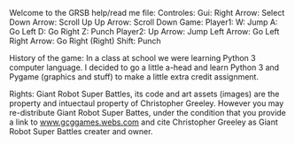 Welcome to the GRSB help/read me file:
	Controles:
		Gui:
			Right Arrow: Select
			Down Arrow: Scroll Up
			Up Arrow: Scroll Down
		Game:
			Player1:
				W: Jump
				A: Go Left
				D: Go Right
				Z: Punch
			Player2:
				Up Arrow: Jump
				Left Arrow: Go Left
				Right Arrow: Go Right
				(Right) Shift: Punch

History of the game:
		In a class at school we were learning Python 3 computer language.
	I decided to go a little a-head and learn Python 3 and Pygame (graphics and stuff)
	to make a little extra credit assignment.

Rights:
	Giant Robot Super Battles, its code and art assets (images) are the property and
	intuectaul property of Christopher Greeley. However you may re-distribute Giant Robot
	Super Battes, under the condition that you provide a link to www.gcggames.webs.com
	and cite Christopher Greeley as Giant Robot Super Battles creater and owner.

